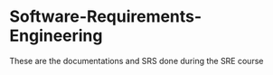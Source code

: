 # Software-Requirements-Engineering
These are the documentations and SRS done during the SRE course
